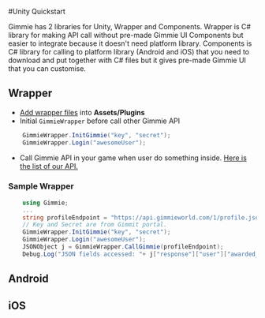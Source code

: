 #Unity Quickstart

Gimmie has 2 libraries for Unity, Wrapper and Components. Wrapper is C# library for making API call without pre-made Gimmie UI Components but easier
to integrate because it doesn't need platform library. Components is C# library for calling to platform library (Android and iOS) that you need to 
download and put together with C# files but it gives pre-made Gimmie UI that you can customise.

## Wrapper

- [Add wrapper files](https://github.com/gimmie/unity/blob/master/Wrapper) into **Assets/Plugins**
- Initial `GimmieWrapper` before call other Gimmie API

```cs
    GimmieWrapper.InitGimmie("key", "secret");
    GimmieWrapper.Login("awesomeUser");
```

- Call Gimmie API in your game when user do something inside. [Here is the list of our API.](http://support.gimmie.io/hc/en-us/articles/202788800-API)

### Sample Wrapper

```cs
    using Gimmie;
    ...
    string profileEndpoint = "https://api.gimmieworld.com/1/profile.json";
    // Key and Secret are from Gimmit portal.
    GimmieWrapper.InitGimmie("key", "secret");
    GimmieWrapper.Login("awesomeUser");
    JSONObject j = GimmieWrapper.CallGimmie(profileEndpoint);
    Debug.Log("JSON fields accessed: "+ j["response"]["user"]["awarded_points"].n);
```

## Android

## iOS
